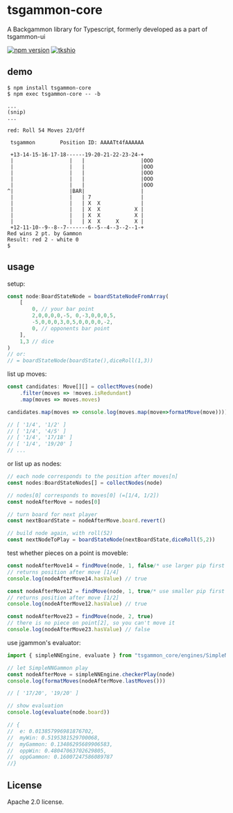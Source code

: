 # tsgammon-core
A Backgammon library for Typescript, formerly developed as a part of tsgammon-ui

[![npm version](https://badge.fury.io/js/tsgammon-core.svg)](https://badge.fury.io/js/tsgammon-core)
[![tkshio](https://circleci.com/gh/tkshio/tsgammon-core.svg?style=shield)](https://circleci.com/gh/tkshio/tsgammon-core)

## demo
````
$ npm install tsgammon-core
$ npm exec tsgammon-core -- -b

...
(snip)
...

red: Roll 54 Moves 23/Off

 tsgammon        Position ID: AAAATt4fAAAAAA

 +13-14-15-16-17-18------19-20-21-22-23-24-+   
 |                  |   |                  |OOO
 |                  |   |                  |OOO
 |                  |   |                  |OOO
 |                  |   |                  |OOO
 |                  |   |                  |OOO
^|                  |BAR|                  |   
 |                  |   | 7                |   
 |                  |   | X  X             |   
 |                  |   | X  X           X |   
 |                  |   | X  X           X |   
 |                  |   | X  X     X     X |   
 +12-11-10--9--8--7-------6--5--4--3--2--1-+   
Red wins 2 pt. by Gammon
Result: red 2 - white 0
$
````


## usage

setup:
```typescript
const node:BoardStateNode = boardStateNodeFromArray(
    [
        0, // your bar point
        2,0,0,0,0,-5, 0,-3,0,0,0,5,
        -5,0,0,0,3,0,5,0,0,0,0,-2,
        0, // opponents bar point
    ],
    1,3 // dice
)
// or:
// = boardStateNode(boardState(),diceRoll(1,3))
```

list up moves:
```typescript
const candidates: Move[][] = collectMoves(node)
    .filter(moves => !moves.isRedundant)
    .map(moves => moves.moves)

candidates.map(moves => console.log(moves.map(move=>formatMove(move))))

// [ '1/4', '1/2' ]
// [ '1/4', '4/5' ]
// [ '1/4', '17/18' ]
// [ '1/4', '19/20' ]
// ...
```

or list up as nodes:
```typescript
// each node corresponds to the position after moves[n]
const nodes:BoardStateNodes[] = collectNodes(node)

// nodes[0] corresponds to moves[0] (=[1/4, 1/2])
const nodeAfterMove = nodes[0]

// turn board for next player
const nextBoardState = nodeAfterMove.board.revert()

// build node again, with roll(52)
const nextNodeToPlay = boardStateNode(nextBoardState,diceRoll(5,2))

```

test whether pieces on a point is moveble:
```typescript
const nodeAfterMove14 = findMove(node, 1, false/* use larger pip first */)
// returns position after move [1/4]
console.log(nodeAfterMove14.hasValue) // true

const nodeAfterMove12 = findMove(node, 1, true/* use smaller pip first */)
// returns position after move [1/2]
console.log(nodeAfterMove12.hasValue) // true

const nodeAfterMove23 = findMove(node, 2, true)
// there is no piece on point[2], so you can't move it
console.log(nodeAfterMove23.hasValue) // false
```

use jgammon's evaluator:
```typescript
import { simpleNNEngine, evaluate } from "tsgammon_core/engines/SimpleNNGammon"

// let SimpleNNGammon play
const nodeAfterMove = simpleNNEngine.checkerPlay(node)
console.log(formatMoves(nodeAfterMove.lastMoves()))

// [ '17/20', '19/20' ]

// show evaluation
console.log(evaluate(node.board))

// {
//  e: 0.013857996981876702,
//  myWin: 0.5195381529700068,
//  myGammon: 0.13486295689906583,
//  oppWin: 0.48047063702629805,
//  oppGammon: 0.16007247586089787
//}
```

## License

Apache 2.0 license.

